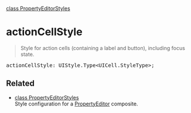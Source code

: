 [class PropertyEditorStyles](PropertyEditorStyles.md)

# actionCellStyle

> Style for action cells (containing a label and button), including focus state.

<pre class="docgen_signature">actionCellStyle: UIStyle.Type&lt;UICell.StyleType&gt;;</pre>

## Related

- [<!--{ref:class}-->class PropertyEditorStyles](PropertyEditorStyles.md) \
    Style configuration for a [PropertyEditor](PropertyEditor.md) composite.
